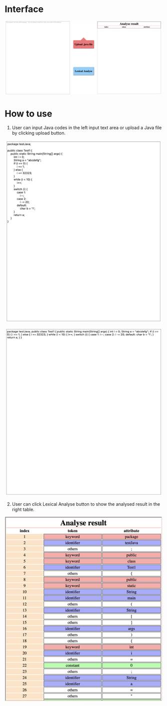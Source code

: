 # Interface

![interface](./img/interface.png)

# How to use
1. User can input Java codes in the left input text area or upload a Java file by clicking upload button.

![input1](./img/input1.png)

![input2](./img/input2.png)

2. User can click Lexical Analyse button to show the analysed result in the right table.

![result](./img/result.png)
